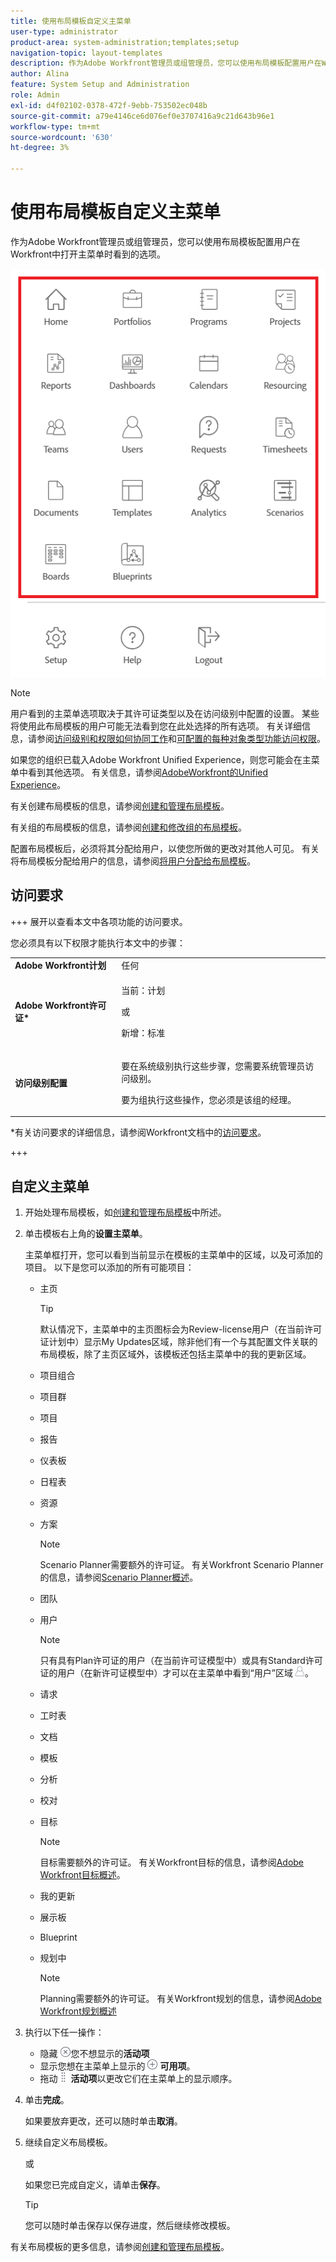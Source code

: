 ```yaml
---
title: 使用布局模板自定义主菜单
user-type: administrator
product-area: system-administration;templates;setup
navigation-topic: layout-templates
description: 作为Adobe Workfront管理员或组管理员，您可以使用布局模板配置用户在Workfront中打开主菜单时看到的选项。
author: Alina
feature: System Setup and Administration
role: Admin
exl-id: d4f02102-0378-472f-9ebb-753502ec048b
source-git-commit: a79e4146ce6d076ef0e3707416a9c21d643b96e1
workflow-type: tm+mt
source-wordcount: '630'
ht-degree: 3%

---
```


# 使用布局模板自定义主菜单

<!--Audited: 01/2024-->

作为Adobe Workfront管理员或组管理员，您可以使用布局模板配置用户在Workfront中打开主菜单时看到的选项。

![主菜单选项](assets/main-menu-with-blueprints-no-branding.png)

>[!NOTE]
>
>用户看到的主菜单选项取决于其许可证类型以及在访问级别中配置的设置。 某些将使用此布局模板的用户可能无法看到您在此处选择的所有选项。 有关详细信息，请参阅[访问级别和权限如何协同工作](../../../administration-and-setup/add-users/access-levels-and-object-permissions/how-access-levels-permissions-work-together.md)和[可配置的每种对象类型功能访问权限](../../../administration-and-setup/add-users/access-levels-and-object-permissions/configurable-functionality-in-each-access-level-by-object-type.md)。
>
>如果您的组织已载入Adobe Workfront Unified Experience，则您可能会在主菜单中看到其他选项。 有关信息，请参阅[AdobeWorkfront的Unified Experience](/help/quicksilver/workfront-basics/navigate-workfront/workfront-navigation/adobe-unified-experience.md)。

有关创建布局模板的信息，请参阅[创建和管理布局模板](../use-layout-templates/create-and-manage-layout-templates.md)。

有关组的布局模板的信息，请参阅[创建和修改组的布局模板](../../../administration-and-setup/manage-groups/work-with-group-objects/create-and-modify-a-groups-layout-templates.md)。

配置布局模板后，必须将其分配给用户，以使您所做的更改对其他人可见。 有关将布局模板分配给用户的信息，请参阅[将用户分配给布局模板](../use-layout-templates/assign-users-to-layout-template.md)。

## 访问要求

+++ 展开以查看本文中各项功能的访问要求。

您必须具有以下权限才能执行本文中的步骤：

<table style="table-layout:auto"> 
 <col> 
 <col> 
 <tbody> 
  <tr> 
   <td role="rowheader"><strong>Adobe Workfront计划</strong></td> 
   <td>任何</td> 
  </tr> 
  <tr> 
   <td role="rowheader"><strong>Adobe Workfront许可证*</strong></td> 
   <td><p>当前：计划</p>
   或
   <p>新增：标准</p></td> 
  </tr> 
  <tr> 
   <td role="rowheader"><strong>访问级别配置</strong></td> 
   <td> <p>要在系统级别执行这些步骤，您需要系统管理员访问级别。</p>
    <p>要为组执行这些操作，您必须是该组的经理。</p> 
     </td> 
  </tr> 
 </tbody> 
</table>

*有关访问要求的详细信息，请参阅Workfront文档中的[访问要求](/help/quicksilver/administration-and-setup/add-users/access-levels-and-object-permissions/access-level-requirements-in-documentation.md)。

+++

## 自定义主菜单

1. 开始处理布局模板，如[创建和管理布局模板](../../../administration-and-setup/customize-workfront/use-layout-templates/create-and-manage-layout-templates.md)中所述。
1. 单击模板右上角的&#x200B;**设置主菜单**。

   主菜单框打开，您可以看到当前显示在模板的主菜单中的区域，以及可添加的项目。 以下是您可以添加的所有可能项目：
   * 主页

     >[!TIP]
     >
     >默认情况下，主菜单中的主页图标会为Review-license用户（在当前许可证计划中）显示My Updates区域，除非他们有一个与其配置文件关联的布局模板，除了主页区域外，该模板还包括主菜单中的我的更新区域。

   * 项目组合
   * 项目群
   * 项目
   * 报告
   * 仪表板
   * 日程表
   * 资源
   * 方案

     >[!NOTE]
     >
     >Scenario Planner需要额外的许可证。 有关Workfront Scenario Planner的信息，请参阅[Scenario Planner概述](../../../scenario-planner/scenario-planner-overview.md)。

   * 团队
   * 用户

     >[!NOTE]
     >
     >只有具有Plan许可证的用户（在当前许可证模型中）或具有Standard许可证的用户（在新许可证模型中）才可以在主菜单中看到“用户”区域![](assets/users-icon-in-main-menu.png)。

   * 请求
   * 工时表
   * 文档
   * 模板
   * 分析
   * 校对
   * 目标

     >[!NOTE]
     >
     >目标需要额外的许可证。 有关Workfront目标的信息，请参阅[Adobe Workfront目标概述](../../../workfront-goals/goal-management/wf-goals-overview.md)。

   * 我的更新
   * 展示板
   * Blueprint
   * 规划中

     >[!NOTE]
     >
     >Planning需要额外的许可证。 有关Workfront规划的信息，请参阅[Adobe Workfront规划概述](/help/quicksilver/planning/general/planning-overview.md)

1. 执行以下任一操作：

   * 隐藏![](assets/remove-icon---x-in-circle.png)您不想显示的&#x200B;**活动项**
   * 显示您想在主菜单上显示的![](assets/add-icon-plus-in-circle.png) **可用项**。
   * 拖动![](assets/move-icon---dots.png) **活动项**&#x200B;以更改它们在主菜单上的显示顺序。

1. 单击&#x200B;**完成**。

   如果要放弃更改，还可以随时单击&#x200B;**取消**。

1. 继续自定义布局模板。

   或

   如果您已完成自定义，请单击&#x200B;**保存**。

   >[!TIP]
   >
   >您可以随时单击保存以保存进度，然后继续修改模板。

有关布局模板的更多信息，请参阅[创建和管理布局模板](../../../administration-and-setup/customize-workfront/use-layout-templates/create-and-manage-layout-templates.md)。
